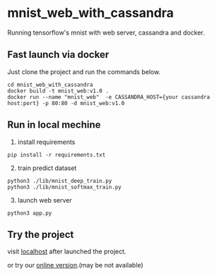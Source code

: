 # mnist_web_with_cassandra

Running tensorflow's mnist with web server, cassandra and docker.

## Fast launch via docker
Just clone the project and run the commands below.
```
cd mnist_web_with_cassandra
docker build -t mnist_web:v1.0 .
docker run --name "mnist_web"  -e CASSANDRA_HOST={your cassandra host:port} -p 80:80 -d mnist_web:v1.0
```

## Run in local mechine
1. install requirements
```
pip install -r requirements.txt
```
2. train predict dataset
```
python3 ./lib/mnist_deep_train.py
python3 ./lib/mnist_softmax_train.py
```
3. launch web server
```
python3 app.py
```

## Try the project
visit [localhost](http://localhost/) after launched the project.

or try our [online version](mnist.gtbl2012.cn).(may be not available)
